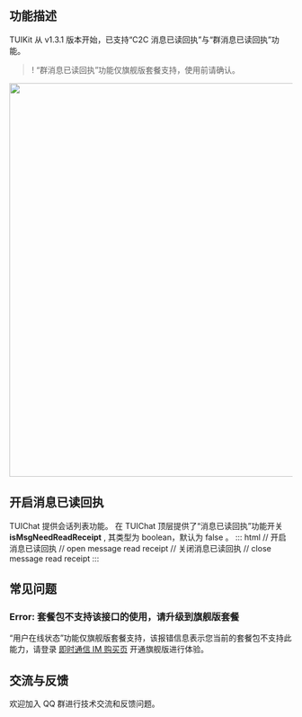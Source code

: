 
## 功能描述
TUIKit 从 v1.3.1 版本开始，已支持“C2C 消息已读回执”与“群消息已读回执”功能。

> ! “群消息已读回执”功能仅旗舰版套餐支持，使用前请确认。


<img style="width:700px" src="https://qcloudimg.tencent-cloud.cn/raw/9b5afc01b11b4bb77fb17230ae40aa7b.png"/>

## 开启消息已读回执
TUIChat 提供会话列表功能。
在 TUIChat 顶层提供了“消息已读回执”功能开关 **isMsgNeedReadReceipt** , 其类型为 boolean，默认为 false 。
<dx-codeblock>
 :::  html
 // 开启消息已读回执
 // open message read receipt
<TUIChat :isMsgNeedReadReceipt="true" />
 // 关闭消息已读回执
 // close message read receipt
<TUIChat :isMsgNeedReadReceipt="false" />
:::
</dx-codeblock>

## 常见问题

### Error: 套餐包不支持该接口的使用，请升级到旗舰版套餐

“用户在线状态”功能仅旗舰版套餐支持，该报错信息表示您当前的套餐包不支持此能力，请登录 [即时通信 IM 购买页](https://buy.cloud.tencent.com/avc) 开通旗舰版进行体验。

## 交流与反馈

欢迎加入 QQ 群进行技术交流和反馈问题。
<img src="https://qcloudimg.tencent-cloud.cn/raw/960ce9d76ea2cebffcb7629741279b90.png" alt="" style="zoom:50%;" />

